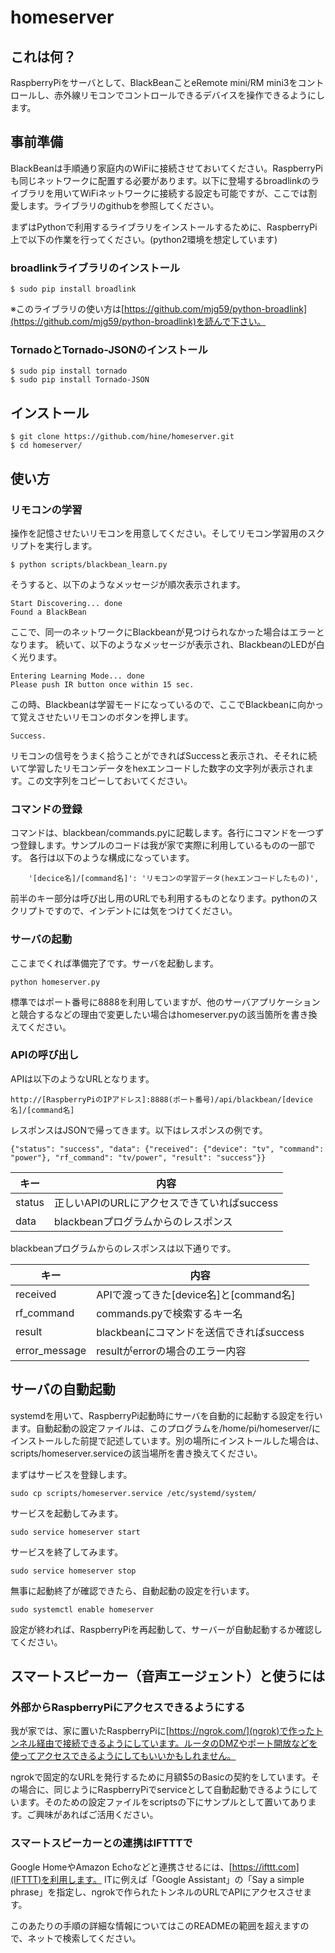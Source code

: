 # homeserver

## これは何？
RaspberryPiをサーバとして、BlackBeanことeRemote mini/RM mini3をコントロールし、赤外線リモコンでコントロールできるデバイスを操作できるようにします。

## 事前準備
BlackBeanは手順通り家庭内のWiFiに接続させておいてください。RaspberryPiも同じネットワークに配置する必要があります。以下に登場するbroadlinkのライブラリを用いてWiFiネットワークに接続する設定も可能ですが、ここでは割愛します。ライブラリのgithubを参照してください。

まずはPythonで利用するライブラリをインストールするために、RaspberryPi上で以下の作業を行ってください。(python2環境を想定しています)

### broadlinkライブラリのインストール
```
$ sudo pip install broadlink
```

※このライブラリの使い方は[https://github.com/mjg59/python-broadlink](https://github.com/mjg59/python-broadlink)を読んで下さい。

### TornadoとTornado-JSONのインストール
```
$ sudo pip install tornado
$ sudo pip install Tornado-JSON
```

## インストール
```
$ git clone https://github.com/hine/homeserver.git
$ cd homeserver/
```

## 使い方

### リモコンの学習
操作を記憶させたいリモコンを用意してください。そしてリモコン学習用のスクリプトを実行します。
```
$ python scripts/blackbean_learn.py
```
そうすると、以下のようなメッセージが順次表示されます。
```
Start Discovering... done
Found a BlackBean
```
ここで、同一のネットワークにBlackbeanが見つけられなかった場合はエラーとなります。
続いて、以下のようなメッセージが表示され、BlackbeanのLEDが白く光ります。
```
Entering Learning Mode... done
Please push IR button once within 15 sec.
```
この時、Blackbeanは学習モードになっているので、ここでBlackbeanに向かって覚えさせたいリモコンのボタンを押します。
```
Success.
```
リモコンの信号をうまく拾うことができればSuccessと表示され、そそれに続いて学習したリモコンデータをhexエンコードした数字の文字列が表示されます。この文字列をコピーしておいてください。

### コマンドの登録
コマンドは、blackbean/commands.pyに記載します。各行にコマンドを一つずつ登録します。サンプルのコードは我が家で実際に利用しているものの一部です。
各行は以下のような構成になっています。
```
    '[decice名]/[command名]': 'リモコンの学習データ(hexエンコードしたもの)',
```
前半のキー部分は呼び出し用のURLでも利用するものとなります。pythonのスクリプトですので、インデントには気をつけてください。

### サーバの起動
ここまでくれば準備完了です。サーバを起動します。
```
python homeserver.py
```
標準ではポート番号に8888を利用していますが、他のサーバアプリケーションと競合するなどの理由で変更したい場合はhomeserver.pyの該当箇所を書き換えてください。

### APIの呼び出し
APIは以下のようなURLとなります。
```
http://[RaspberryPiのIPアドレス]:8888(ポート番号)/api/blackbean/[device名]/[command名]
```
レスポンスはJSONで帰ってきます。以下はレスポンスの例です。
```
{"status": "success", "data": {"received": {"device": "tv", "command": "power"}, "rf_command": "tv/power", "result": "success"}}
```
| キー | 内容 |
----|----
| status | 正しいAPIのURLにアクセスできていればsuccess |
| data | blackbeanプログラムからのレスポンス |

blackbeanプログラムからのレスポンスは以下通りです。

| キー | 内容 |
----|----
| received | APIで渡ってきた[device名]と[command名] |
| rf_command | commands.pyで検索するキー名 |
| result | blackbeanにコマンドを送信できればsuccess |
| error_message | resultがerrorの場合のエラー内容 |

## サーバの自動起動
systemdを用いて、RaspberryPi起動時にサーバを自動的に起動する設定を行います。自動起動の設定ファイルは、このプログラムを/home/pi/homeserver/にインストールした前提で記述しています。別の場所にインストールした場合は、scripts/homeserver.serviceの該当場所を書き換えてください。

まずはサービスを登録します。
```
sudo cp scripts/homeserver.service /etc/systemd/system/
```
サービスを起動してみます。
```
sudo service homeserver start
```
サービスを終了してみます。
```
sudo service homeserver stop
```
無事に起動終了が確認できたら、自動起動の設定を行います。
```
sudo systemctl enable homeserver
```
設定が終われば、RaspberryPiを再起動して、サーバーが自動起動するか確認してください。

## スマートスピーカー（音声エージェント）と使うには

### 外部からRaspberryPiにアクセスできるようにする

我が家では、家に置いたRaspberryPiに[https://ngrok.com/](ngrok)で作ったトンネル経由で接続できるようにしています。ルータのDMZやポート開放などを使ってアクセスできるようにしてもいいかもしれません。

ngrokで固定的なURLを発行するために月額$5のBasicの契約をしています。その場合に、同じようにRaspberryPiでserviceとして自動起動できるようにしています。そのための設定ファイルをscriptsの下にサンプルとして置いてあります。ご興味があればご活用ください。

### スマートスピーカーとの連携はIFTTTで

Google HomeやAmazon Echoなどと連携させるには、[https://ifttt.com](IFTTT)を利用します。
ITに例えば「Google Assistant」の「Say a simple phrase」を指定し、ngrokで作られたトンネルのURLでAPIにアクセスさせます。

このあたりの手順の詳細な情報についてはこのREADMEの範囲を超えますので、ネットで検索してください。
